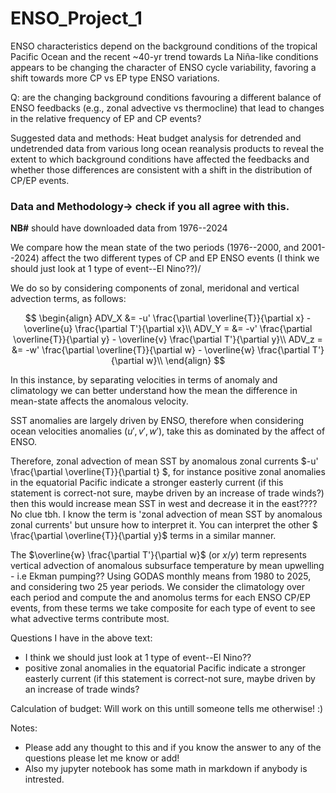# ENSO_Project_1


ENSO characteristics depend on the background conditions of the tropical Pacific Ocean and the recent ~40-yr trend towards La Niña-like conditions appears to be changing the character of ENSO cycle variability, favoring a shift towards more CP vs EP type ENSO variations. 

Q: are the changing background conditions favouring a different balance of ENSO feedbacks (e.g., zonal advective vs thermocline) that lead to changes in the relative frequency of EP and CP events? 


Suggested data and methods: Heat budget analysis for detrended and undetrended data from various long ocean reanalysis products to reveal the extent to which background conditions have affected the feedbacks and whether those differences are consistent with a shift in the distribution of CP/EP events.

### Data and Methodology-> check if you all agree with this.

**NB#** should have downloaded data from 1976--2024

We compare how the mean state of the two periods (1976--2000, and 2001--2024) affect the two different types of CP and EP ENSO events (I think we should just look at 1 type of event--El Nino??)/ 

We do so by considering components of zonal, meridonal and vertical advection terms, as follows:


$$
\begin{align}
    ADV_X &= -u' \frac{\partial \overline{T}}{\partial x} - \overline{u} \frac{\partial T'}{\partial x}\\
    ADV_Y = &= -v' \frac{\partial \overline{T}}{\partial y} - \overline{v} \frac{\partial T'}{\partial y}\\
    ADV_z = &= -w' \frac{\partial \overline{T}}{\partial w} - \overline{w} \frac{\partial T'}{\partial w}\\
\end{align}
$$

In this instance, by separating velocities in terms of anomaly and climatology we can better understand how the mean the difference in mean-state affects the anomalous velocity.

SST anomalies are largely driven by ENSO, therefore when considering ocean velocities anomalies ($u',v',w'$), take this as dominated by the affect of ENSO.

Therefore, zonal advection of mean SST by anomalous zonal currents $-u' \frac{\partial \overline{T}}{\partial t} $, for instance positive zonal anomalies in the equatorial Pacific indicate a stronger easterly current (if this statement is correct-not sure, maybe driven by an increase of trade winds?) then this would increase mean SST in west and decrease it in the east???? No clue tbh. I know the term is 'zonal advection of mean SST by anomalous zonal currents' but unsure how to interpret it. You can interpret the other $ \frac{\partial \overline{T}}{\partial y}$  terms in a similar manner.

The $\overline{w} \frac{\partial T'}{\partial w}$ (or $x/y$) term represents vertical advection of anomalous subsurface temperature by mean upwelling - i.e Ekman pumping??
Using GODAS monthly means from 1980 to 2025, and considering two 25 year periods. We consider the climatology over each period and compute the and anomolus terms for each ENSO CP/EP events, from these terms we take composite for each type of event to see what advective terms contribute most.

Questions I have in the above text: 
- I think we should just look at 1 type of event--El Nino??
- positive zonal anomalies in the equatorial Pacific indicate a stronger easterly current (if this statement is correct-not sure, maybe driven by an increase of trade winds?
  

Calculation of budget:
Will work on this untill someone tells me otherwise! :)

Notes: 

- Please add any thought to this and if you know the answer to any of the questions please let me know or add!
- Also my jupyter notebook has some math in markdown if anybody is intrested.
